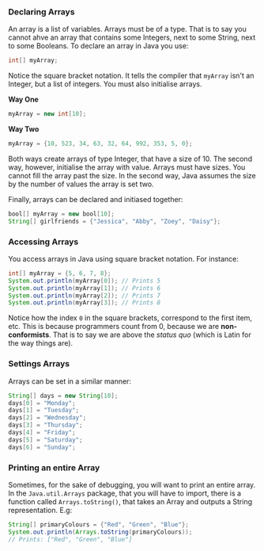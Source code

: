 ### Declaring Arrays
An array is a list of variables. Arrays must be of a type. That is to say you cannot ahve an array that contains some Integers, next to some String, next to some Booleans. To declare an array in Java you use:

```java
int[] myArray;
```

Notice the square bracket notation. It tells the compiler that `myArray` isn't an Integer, but a list of integers. You must also initialise arrays.

**Way One** 
```java
myArray = new int[10];
```

**Way Two**
```java
myArray = {10, 523, 34, 63, 32, 64, 992, 353, 5, 0};
```

Both ways create arrays of type Integer, that have a size of 10. The second way, however, initialise the array with value. Arrays must have sizes. You cannot fill the array past the size. In the second way, Java assumes the size by the number of values the array is set two.

Finally, arrays can be declared and initiased together:
```java
bool[] myArray = new bool[10];
String[] girlfriends = {"Jessica", "Abby", "Zoey", "Daisy"};
```

### Accessing Arrays
You access arrays in Java using square bracket notation. For instance:

```java
int[] myArray = {5, 6, 7, 8};
System.out.println(myArray[0]); // Prints 5
System.out.println(myArray[1]); // Prints 6
System.out.println(myArray[2]); // Prints 7
System.out.println(myArray[3]); // Prints 8
```

Notice how the index `0` in the square brackets, correspond to the first item, etc. This is because programmers count from 0, because we are **non-conformists**. That is to say we are above the *status quo* (which is Latin for the way things are).

### Settings Arrays
Arrays can be set in a similar manner:

```java
String[] days = new String[10];
days[0] = "Monday";
days[1] = "Tuesday";
days[2] = "Wednesday";
days[3] = "Thursday";
days[4] = "Friday";
days[5] = "Saturday";
days[6] = "Sunday";
```

### Printing an entire Array
Sometimes, for the sake of debugging, you will want to print an entire array. In the `Java.util.Arrays` package, that you will have to import, there is a function called `Arrays.toString()`, that takes an Array and outputs a String representation. E.g:
```java
String[] primaryColours = {"Red", "Green", "Blue"};
System.out.println(Arrays.toString(primaryColours));
// Prints: ["Red", "Green", "Blue"]
```
